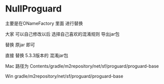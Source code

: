 # NullProguard

主要是在ONameFactory 里面 进行替换

大家 可以自己修改以后 选择自己喜欢的混淆规则 导出jar包 

替换 原jar 即可 

直接 替换  5.3.3版本的 混淆jar包 

Mac 路径为 Contents/gradle/m2repository/net/sf/proguard/proguard-base

Win        gradle/m2repository/net/sf/proguard/proguard-base
